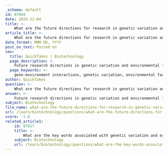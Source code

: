 ```yaml
---
_schema: default
id: 87844
date: 2024-12-04
title: >-
    What are the future directions for research in genetic variation and environmental factors?
article_title: >-
    What are the future directions for research in genetic variation and environmental factors?
date_format: MMM DD, YYYY
post_on_text: Posted on
seo:
  title: QuickTakes | Biotechnology
  page_description: >-
    Future research directions in genetic variation and environmental factors will focus on gene-environment interactions, diverse populations, epigenetic regulation, integration of multi-omics data, precision medicine, longitudinal studies, and public health implications.
  page_keywords: >-
    gene-environment interactions, genetic variation, environmental factors, epigenetics, multi-omics, precision medicine, longitudinal studies, public health implications, diverse populations, complex traits
author: QuickTakes
question: >-
    What are the future directions for research in genetic variation and environmental factors?
answer: >-
    Future research directions in genetic variation and environmental factors are poised to explore several key areas that will enhance our understanding of complex traits and diseases. Here are some of the prominent directions:\n\n1. **Gene-Environment Interactions (G × E)**: There is a growing interest in studying the interplay between genetic variation and environmental factors, as these interactions significantly impact human health and complex traits. Future research will focus on developing robust analytical frameworks to assess G × E, identifying specific genetic variants that exhibit these interactions, and characterizing the environmental contexts that influence them. This includes understanding how environmental exposures can modify the effects of genetic risk variants.\n\n2. **Diverse Populations**: Inclusion of diverse populations in genetic studies is essential for improving the power to discover causal genetic variants and environmental factors associated with diseases. Transethnic differences in genetic variation can provide insights into the distribution of linkage disequilibrium, which can enhance fine mapping efforts to identify potential causal alleles.\n\n3. **Epigenetic Regulation**: Future research will increasingly focus on the epigenetic mechanisms that regulate gene expression in response to environmental factors. Understanding how epigenetic changes influence phenotypic variation and disease risk will be crucial for unraveling the complexities of gene-environment interactions.\n\n4. **Integration of Multi-Omics Data**: The integration of genomic, transcriptomic, proteomic, and metabolomic data will provide a more comprehensive understanding of how genetic and environmental factors interact to influence health outcomes. This transdisciplinary approach can lead to the identification of novel environmental risk factors and their interactions with genetic susceptibility.\n\n5. **Precision Medicine**: As G × E research advances, it will facilitate the development of precision medicine approaches that tailor prevention and treatment strategies based on an individual's genetic makeup and environmental exposures. This could lead to more effective public health policies and interventions.\n\n6. **Longitudinal Studies**: Conducting longitudinal studies that track individuals over time will help elucidate how genetic and environmental factors contribute to disease progression and phenotypic changes. This approach can provide insights into the dynamic nature of gene-environment interactions.\n\n7. **Public Health Implications**: Research will also focus on translating findings into public health initiatives. By stratifying disease risk based on genetic susceptibility and environmental exposures, researchers can inform evidence-based health policies that address the complexities of disease etiology.\n\nIn summary, the future of research in genetic variation and environmental factors will be characterized by a multidisciplinary approach that emphasizes the importance of G × E interactions, diverse population studies, epigenetic mechanisms, and the integration of various biological data types to enhance our understanding of complex traits and improve health outcomes.
subject: Biotechnology
file_name: what-are-the-future-directions-for-research-in-genetic-variation-and-environmental-factors.md
url: /learn/biotechnology/questions/what-are-the-future-directions-for-research-in-genetic-variation-and-environmental-factors
score: -1.0
related_article1:
    id: 87817
    title: >-
        What are the key words associated with genetic variation and expressed traits?
    subject: Biotechnology
    url: /learn/biotechnology/questions/what-are-the-key-words-associated-with-genetic-variation-and-expressed-traits
---
```


&nbsp;